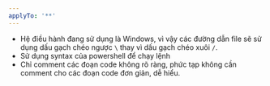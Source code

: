 ```yaml
---
applyTo: '**'
---
```


- Hệ điều hành đang sử dụng là Windows, vì vậy các đường dẫn file sẽ sử dụng dấu gạch chéo ngược `\` thay vì dấu gạch chéo xuôi `/`.
- Sử dụng syntax của powershell để chạy lệnh
- Chỉ comment các đoạn code không rõ ràng, phức tạp không cần comment cho các đoạn code đơn giản, dễ hiểu.